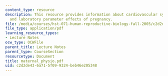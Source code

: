 ```yaml
---
content_type: resource
description: This resource provides information about cardiovascular system, pulmonary,
  and laboratory parameter effects of pregnancy.
file: /media/courses/hst-071-human-reproductive-biology-fall-2005/c2d2de436a715f099324beb46e205348_maternal_physio.pdf
file_type: application/pdf
learning_resource_types:
- Lecture Notes
ocw_type: OCWFile
parent_title: Lecture Notes
parent_type: CourseSection
resourcetype: Document
title: maternal_physio.pdf
uid: c2d2de43-6a71-5f09-9324-beb46e205348
---
```

